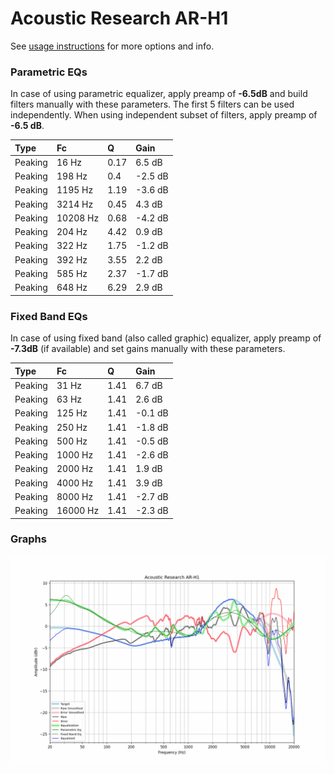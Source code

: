 # Acoustic Research AR-H1
See [usage instructions](https://github.com/jaakkopasanen/AutoEq#usage) for more options and info.

### Parametric EQs
In case of using parametric equalizer, apply preamp of **-6.5dB** and build filters manually
with these parameters. The first 5 filters can be used independently.
When using independent subset of filters, apply preamp of **-6.5 dB**.

| Type    | Fc       |    Q | Gain    |
|:--------|:---------|:-----|:--------|
| Peaking | 16 Hz    | 0.17 | 6.5 dB  |
| Peaking | 198 Hz   | 0.4  | -2.5 dB |
| Peaking | 1195 Hz  | 1.19 | -3.6 dB |
| Peaking | 3214 Hz  | 0.45 | 4.3 dB  |
| Peaking | 10208 Hz | 0.68 | -4.2 dB |
| Peaking | 204 Hz   | 4.42 | 0.9 dB  |
| Peaking | 322 Hz   | 1.75 | -1.2 dB |
| Peaking | 392 Hz   | 3.55 | 2.2 dB  |
| Peaking | 585 Hz   | 2.37 | -1.7 dB |
| Peaking | 648 Hz   | 6.29 | 2.9 dB  |

### Fixed Band EQs
In case of using fixed band (also called graphic) equalizer, apply preamp of **-7.3dB**
(if available) and set gains manually with these parameters.

| Type    | Fc       |    Q | Gain    |
|:--------|:---------|:-----|:--------|
| Peaking | 31 Hz    | 1.41 | 6.7 dB  |
| Peaking | 63 Hz    | 1.41 | 2.6 dB  |
| Peaking | 125 Hz   | 1.41 | -0.1 dB |
| Peaking | 250 Hz   | 1.41 | -1.8 dB |
| Peaking | 500 Hz   | 1.41 | -0.5 dB |
| Peaking | 1000 Hz  | 1.41 | -2.6 dB |
| Peaking | 2000 Hz  | 1.41 | 1.9 dB  |
| Peaking | 4000 Hz  | 1.41 | 3.9 dB  |
| Peaking | 8000 Hz  | 1.41 | -2.7 dB |
| Peaking | 16000 Hz | 1.41 | -2.3 dB |

### Graphs
![](./Acoustic%20Research%20AR-H1.png)